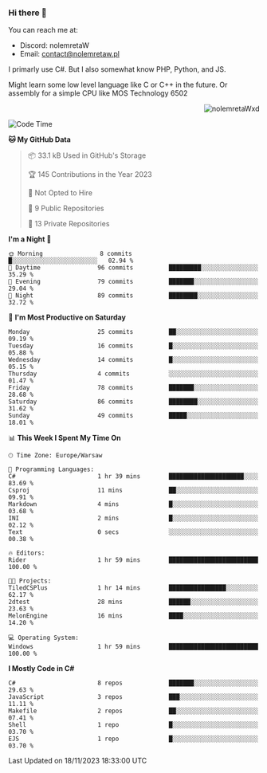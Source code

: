 ### Hi there 👋

You can reach me at:
 - Discord: nolemretaW
 - Email: contact@nolemretaw.pl
 
I primarly use C#. But I also somewhat know PHP, Python, and JS.

Might learn some low level language like C or C++ in the future. Or assembly for a simple CPU like MOS Technology 6502

<p align="right"><img src="https://komarev.com/ghpvc/?username=nolemretaWxd&amp;label=Profile%20views&amp;color=0e75b6&amp;style=flat" alt="nolemretaWxd" /></p>

<!--START_SECTION:waka-->
![Code Time](http://img.shields.io/badge/Code%20Time-85%20hrs%2039%20mins-blue)

**🐱 My GitHub Data** 

> 📦 33.1 kB Used in GitHub's Storage 
 > 
> 🏆 145 Contributions in the Year 2023
 > 
> 🚫 Not Opted to Hire
 > 
> 📜 9 Public Repositories 
 > 
> 🔑 13 Private Repositories 
 > 
**I'm a Night 🦉** 

```text
🌞 Morning                8 commits           █░░░░░░░░░░░░░░░░░░░░░░░░   02.94 % 
🌆 Daytime                96 commits          █████████░░░░░░░░░░░░░░░░   35.29 % 
🌃 Evening                79 commits          ███████░░░░░░░░░░░░░░░░░░   29.04 % 
🌙 Night                  89 commits          ████████░░░░░░░░░░░░░░░░░   32.72 % 
```
📅 **I'm Most Productive on Saturday** 

```text
Monday                   25 commits          ██░░░░░░░░░░░░░░░░░░░░░░░   09.19 % 
Tuesday                  16 commits          █░░░░░░░░░░░░░░░░░░░░░░░░   05.88 % 
Wednesday                14 commits          █░░░░░░░░░░░░░░░░░░░░░░░░   05.15 % 
Thursday                 4 commits           ░░░░░░░░░░░░░░░░░░░░░░░░░   01.47 % 
Friday                   78 commits          ███████░░░░░░░░░░░░░░░░░░   28.68 % 
Saturday                 86 commits          ████████░░░░░░░░░░░░░░░░░   31.62 % 
Sunday                   49 commits          █████░░░░░░░░░░░░░░░░░░░░   18.01 % 
```


📊 **This Week I Spent My Time On** 

```text
🕑︎ Time Zone: Europe/Warsaw

💬 Programming Languages: 
C#                       1 hr 39 mins        █████████████████████░░░░   83.69 % 
Csproj                   11 mins             ██░░░░░░░░░░░░░░░░░░░░░░░   09.91 % 
Markdown                 4 mins              █░░░░░░░░░░░░░░░░░░░░░░░░   03.68 % 
INI                      2 mins              █░░░░░░░░░░░░░░░░░░░░░░░░   02.12 % 
Text                     0 secs              ░░░░░░░░░░░░░░░░░░░░░░░░░   00.38 % 

🔥 Editors: 
Rider                    1 hr 59 mins        █████████████████████████   100.00 % 

🐱‍💻 Projects: 
TiledCSPlus              1 hr 14 mins        ████████████████░░░░░░░░░   62.17 % 
2dtest                   28 mins             ██████░░░░░░░░░░░░░░░░░░░   23.63 % 
MelonEngine              16 mins             ████░░░░░░░░░░░░░░░░░░░░░   14.20 % 

💻 Operating System: 
Windows                  1 hr 59 mins        █████████████████████████   100.00 % 
```

**I Mostly Code in C#** 

```text
C#                       8 repos             ███████░░░░░░░░░░░░░░░░░░   29.63 % 
JavaScript               3 repos             ███░░░░░░░░░░░░░░░░░░░░░░   11.11 % 
Makefile                 2 repos             ██░░░░░░░░░░░░░░░░░░░░░░░   07.41 % 
Shell                    1 repo              █░░░░░░░░░░░░░░░░░░░░░░░░   03.70 % 
EJS                      1 repo              █░░░░░░░░░░░░░░░░░░░░░░░░   03.70 % 
```




 Last Updated on 18/11/2023 18:33:00 UTC
<!--END_SECTION:waka-->
